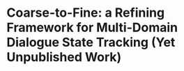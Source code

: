 # Coarse-to-Fine: a Refining Framework for Multi-Domain Dialogue State Tracking (Yet Unpublished Work)
